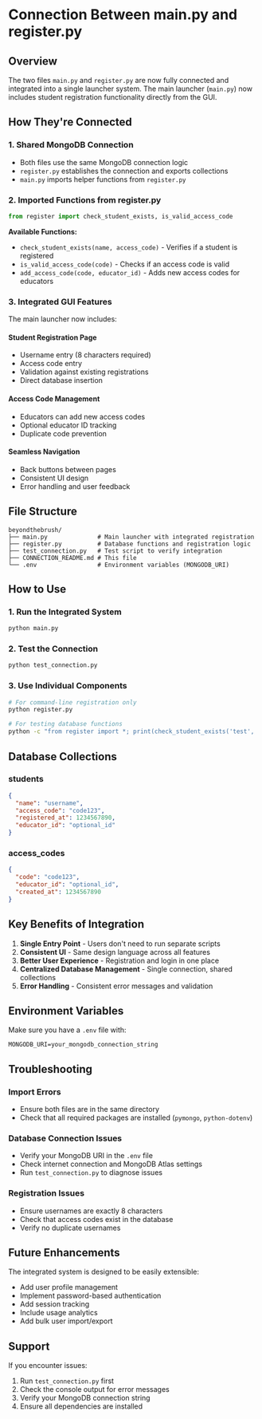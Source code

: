 # Connection Between main.py and register.py

## Overview
The two files `main.py` and `register.py` are now fully connected and integrated into a single launcher system. The main launcher (`main.py`) now includes student registration functionality directly from the GUI.

## How They're Connected

### 1. **Shared MongoDB Connection**
- Both files use the same MongoDB connection logic
- `register.py` establishes the connection and exports collections
- `main.py` imports helper functions from `register.py`

### 2. **Imported Functions from register.py**
```python
from register import check_student_exists, is_valid_access_code
```

**Available Functions:**
- `check_student_exists(name, access_code)` - Verifies if a student is registered
- `is_valid_access_code(code)` - Checks if an access code is valid
- `add_access_code(code, educator_id)` - Adds new access codes for educators

### 3. **Integrated GUI Features**
The main launcher now includes:

#### **Student Registration Page**
- Username entry (8 characters required)
- Access code entry
- Validation against existing registrations
- Direct database insertion

#### **Access Code Management**
- Educators can add new access codes
- Optional educator ID tracking
- Duplicate code prevention

#### **Seamless Navigation**
- Back buttons between pages
- Consistent UI design
- Error handling and user feedback

## File Structure

```
beyondthebrush/
├── main.py              # Main launcher with integrated registration
├── register.py          # Database functions and registration logic
├── test_connection.py   # Test script to verify integration
├── CONNECTION_README.md # This file
└── .env                 # Environment variables (MONGODB_URI)
```

## How to Use

### 1. **Run the Integrated System**
```bash
python main.py
```

### 2. **Test the Connection**
```bash
python test_connection.py
```

### 3. **Use Individual Components**
```bash
# For command-line registration only
python register.py

# For testing database functions
python -c "from register import *; print(check_student_exists('test', 'code'))"
```

## Database Collections

### **students**
```json
{
  "name": "username",
  "access_code": "code123",
  "registered_at": 1234567890,
  "educator_id": "optional_id"
}
```

### **access_codes**
```json
{
  "code": "code123",
  "educator_id": "optional_id",
  "created_at": 1234567890
}
```

## Key Benefits of Integration

1. **Single Entry Point** - Users don't need to run separate scripts
2. **Consistent UI** - Same design language across all features
3. **Better User Experience** - Registration and login in one place
4. **Centralized Database Management** - Single connection, shared collections
5. **Error Handling** - Consistent error messages and validation

## Environment Variables

Make sure you have a `.env` file with:
```
MONGODB_URI=your_mongodb_connection_string
```

## Troubleshooting

### **Import Errors**
- Ensure both files are in the same directory
- Check that all required packages are installed (`pymongo`, `python-dotenv`)

### **Database Connection Issues**
- Verify your MongoDB URI in the `.env` file
- Check internet connection and MongoDB Atlas settings
- Run `test_connection.py` to diagnose issues

### **Registration Issues**
- Ensure usernames are exactly 8 characters
- Check that access codes exist in the database
- Verify no duplicate usernames

## Future Enhancements

The integrated system is designed to be easily extensible:
- Add user profile management
- Implement password-based authentication
- Add session tracking
- Include usage analytics
- Add bulk user import/export

## Support

If you encounter issues:
1. Run `test_connection.py` first
2. Check the console output for error messages
3. Verify your MongoDB connection string
4. Ensure all dependencies are installed
